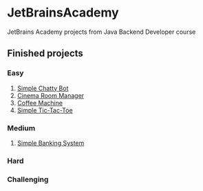 # JetBrainsAcademy
JetBrains Academy projects from Java Backend Developer course

## Finished projects
### Easy
1) [Simple Chatty Bot](https://github.com/SmartOven/JetBrainsAcademy/tree/main/SimpleChattyBot)
2) [Cinema Room Manager](https://github.com/SmartOven/JetBrainsAcademy/tree/main/CinemaRoomManager)
3) [Coffee Machine](https://github.com/SmartOven/JetBrainsAcademy/tree/main/CoffeeMachine)
4) [Simple Tic-Tac-Toe](https://github.com/SmartOven/JetBrainsAcademy/tree/main/SimpleTicTacToe)

### Medium
1) [Simple Banking System](https://github.com/SmartOven/JetBrainsAcademy/tree/main/SimpleBankingSystem)

### Hard


### Challenging

